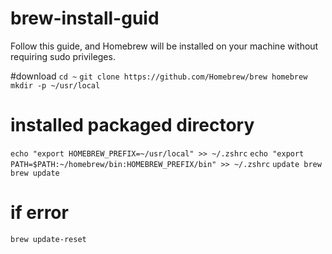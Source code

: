 # brew-install-guid
Follow this guide, and Homebrew will be installed on your machine without requiring sudo privileges.



#download
```cd ~```
```git clone https://github.com/Homebrew/brew homebrew```
```mkdir -p ~/usr/local```


# installed packaged directory
```echo "export HOMEBREW_PREFIX=~/usr/local" >> ~/.zshrc```
```echo "export PATH=$PATH:~/homebrew/bin:HOMEBREW_PREFIX/bin" >> ~/.zshrc```
```update brew```
```brew update```
# if error

```brew update-reset```
